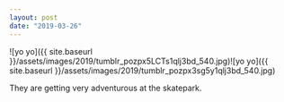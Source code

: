 ```yaml
---
layout: post
date: "2019-03-26"
---
```


![yo yo]({{ site.baseurl }}/assets/images/2019/tumblr_pozpx5LCTs1qlj3bd_540.jpg)![yo yo]({{ site.baseurl }}/assets/images/2019/tumblr_pozpx3sg5y1qlj3bd_540.jpg)

They are getting very adventurous at the skatepark.

